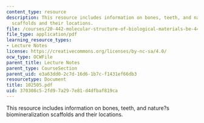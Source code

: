 ```yaml
---
content_type: resource
description: This resource includes information on bones, teeth, and nature?s biomineralization
  scaffolds and their locations.
file: /courses/20-442-molecular-structure-of-biological-materials-be-442-fall-2005/370308c52fd97a297e81d4dfbaf819ca_102505.pdf
file_type: application/pdf
learning_resource_types:
- Lecture Notes
license: https://creativecommons.org/licenses/by-nc-sa/4.0/
ocw_type: OCWFile
parent_title: Lecture Notes
parent_type: CourseSection
parent_uid: e3a63dd0-2c7d-16d6-1b7c-f1431ef66db3
resourcetype: Document
title: 102505.pdf
uid: 370308c5-2fd9-7a29-7e81-d4dfbaf819ca
---
```

This resource includes information on bones, teeth, and nature?s biomineralization scaffolds and their locations.